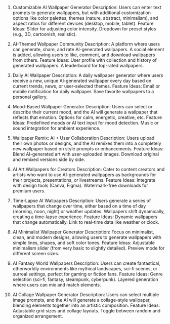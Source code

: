 1. Customizable AI Wallpaper Generator
Description: Users can enter text prompts to generate wallpapers, but with additional customization options like color palettes, themes (nature, abstract, minimalism), and aspect ratios for different devices (desktop, mobile, tablet).
Feature Ideas:
Slider for adjusting color intensity.
Dropdown for preset styles (e.g., 3D, cartoonish, realistic).

2. AI-Themed Wallpaper Community
Description: A platform where users can generate, share, and rate AI-generated wallpapers. A social element is added, allowing users to like, comment, and download wallpapers from others.
Feature Ideas:
User profile with collection and history of generated wallpapers.
A leaderboard for top-rated wallpapers.

3. Daily AI Wallpaper
Description: A daily wallpaper generator where users receive a new, unique AI-generated wallpaper every day based on current trends, news, or user-selected themes.
Feature Ideas:
Email or mobile notification for daily wallpaper.
Save favorite wallpapers to a personal gallery.

4. Mood-Based Wallpaper Generator
Description: Users can select or describe their current mood, and the AI will generate a wallpaper that reflects that emotion. Options for calm, energetic, creative, etc.
Feature Ideas:
Predefined moods or AI text input for mood detection.
Music or sound integration for ambient experience.

5. Wallpaper Remix: AI + User Collaboration
Description: Users upload their own photos or designs, and the AI remixes them into a completely new wallpaper based on style prompts or enhancements.
Feature Ideas:
Blend AI-generated art with user-uploaded images.
Download original and remixed versions side by side.

6. AI Art Wallpapers for Creators
Description: Cater to content creators and artists who want to use AI-generated wallpapers as backgrounds for their projects, presentations, or livestreams.
Feature Ideas:
Integrate with design tools (Canva, Figma).
Watermark-free downloads for premium users.

7. Time-Lapse AI Wallpapers
Description: Users generate a series of wallpapers that change over time, either based on a time of day (morning, noon, night) or weather updates. Wallpapers shift dynamically, creating a time-lapse experience.
Feature Ideas:
Dynamic wallpapers that change automatically.
Link to real-time data like weather or clock.

8. AI Minimalist Wallpaper Generator
Description: Focus on minimalist, clean, and modern designs, allowing users to generate wallpapers with simple lines, shapes, and soft color tones.
Feature Ideas:
Adjustable minimalism slider (from very basic to slightly detailed).
Preview mode for different screen sizes.

9. AI Fantasy World Wallpapers
Description: Users can create fantastical, otherworldly environments like mythical landscapes, sci-fi scenes, or surreal settings, perfect for gaming or fiction fans.
Feature Ideas:
Genre selection (sci-fi, fantasy, steampunk, cyberpunk).
Layered generation where users can mix and match elements.

10. AI Collage Wallpaper Generator
Description: Users can select multiple image prompts, and the AI will generate a collage-style wallpaper, blending elements together into an artistic composition.
Feature Ideas:
Adjustable grid sizes and collage layouts.
Toggle between random and organized arrangement.